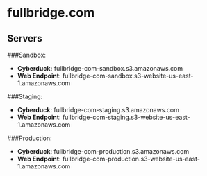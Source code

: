 # fullbridge.com

## Servers

###Sandbox: 
* **Cyberduck:** fullbridge-com-sandbox.s3.amazonaws.com
* **Web Endpoint**: fullbridge-com-sandbox.s3-website-us-east-1.amazonaws.com

###Staging:
* **Cyberduck**: fullbridge-com-staging.s3.amazonaws.com
* **Web Endpoint**: fullbridge-com-staging.s3-website-us-east-1.amazonaws.com

###Production:
* **Cyberduck**: fullbridge-com-production.s3.amazonaws.com
* **Web Endpoint**: fullbridge-com-production.s3-website-us-east-1.amazonaws.com
